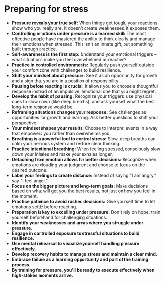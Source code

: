 Preparing for stress
====================

*   **Pressure reveals your true self:** When things get tough, your reactions show who you really are. It doesn't create weaknesses, it exposes them.
*   **Controlling emotions under pressure is a learned skill:** The most effective people have mastered the ability to think clearly and manage their emotions when stressed. This isn't an innate gift, but something built through practice.
*   **Self-awareness is the first step:** Understand your emotional triggers – what situations make you feel overwhelmed or reactive?
*   **Practice in controlled environments:** Regularly push yourself outside your comfort zone with challenges to build resilience.
*   **Shift your mindset about pressure:** See it as an opportunity for growth and a sign that you are in a position of responsibility.
*   **Pausing before reacting is crucial:** It allows you to choose a thoughtful response instead of an impulsive, emotional one that you might regret.
*   **Develop the habit of pausing:** Recognize your triggers, use physical cues to slow down (like deep breaths), and ask yourself what the best long-term response would be.
*   **Reframing situations changes your response:** See challenges as opportunities for growth and learning. Ask better questions to shift your perspective.
*   **Your mindset shapes your results:** Choose to interpret events in a way that empowers you rather than overwhelms you.
*   **Breathing is a powerful tool to control stress:** Slow, deep breaths can calm your nervous system and restore clear thinking.
*   **Practice intentional breathing:** When feeling stressed, consciously slow down your inhales and make your exhales longer.
*   **Detaching from emotion allows for better decisions:** Recognize when emotions are clouding your judgment and choose to focus on the desired outcome.
*   **Label your feelings to create distance:** Instead of saying "I am angry," say "I feel anger."
*   **Focus on the bigger picture and long-term goals:** Make decisions based on what will get you the best results, not just on how you feel in the moment.
*   **Practice patience to avoid rushed decisions:** Give yourself time to let emotions settle before reacting.
*   **Preparation is key to excelling under pressure:** Don't rely on hope; train yourself beforehand for challenging situations.
*   **Identify your weaknesses and areas where you struggle under pressure.**
*   **Engage in controlled exposure to stressful situations to build resilience.**
*   **Use mental rehearsal to visualize yourself handling pressure effectively.**
*   **Develop recovery habits to manage stress and maintain a clear mind.**
*   **Embrace failure as a learning opportunity and part of the training process.**
*   **By training for pressure, you'll be ready to execute effectively when high-stakes moments arrive.**
